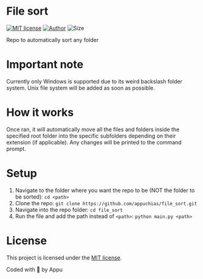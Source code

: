 # File sort
[![MIT license](https://img.shields.io/github/license/appuchias/file_sort?style=flat-square)](https://github.com/appuchias/file_sort/blob/master/LICENSE) 
[![Author](https://img.shields.io/badge/Project%20by-Appu-9cf?style=flat-square)](https://github.com/appuchias) 
![Size](https://img.shields.io/github/repo-size/appuchias/file_sort?color=orange&style=flat-square)

Repo to automatically sort any folder

# Important note
Currently only Windows is supported due to its weird backslash folder system. Unix file system will be added as soon as possible.

# How it works
Once ran, it will automatically move all the files and folders inside the specified root folder into the specific subfolders depending on their extension (if applicable).
Any changes will be printed to the command prompt.

# Setup
1. Navigate to the folder where you want the repo to be (NOT the folder to be sorted): `cd <path>`
2. Clone the repo: `git clone https://github.com/appuchias/file_sort.git`
3. Navigate into the repo folder: `cd file_sort`
4. Run the file and add the path instead of `<path>`: `python main.py <path>`

# License
This project is licensed under the [MIT license](https://github.com/appuchias/file_sort/blob/master/LICENSE).

Coded with 🖤 by Appu